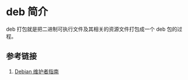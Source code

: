 # deb 简介
deb 打包就是把二进制可执行文件及其相关的资源文件打包成一个 deb 包的过程。

## 参考链接
1. [Debian 维护者指南](https://www.debian.org/doc/manuals/debmake-doc/index.zh-cn.html)